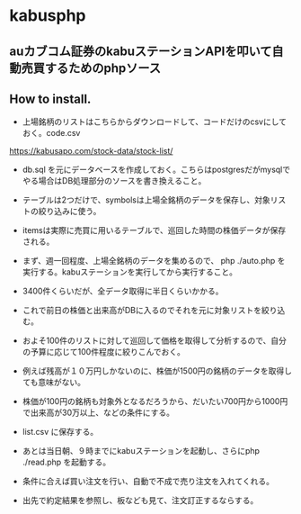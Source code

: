 # kabusphp
## auカブコム証券のkabuステーションAPIを叩いて自動売買するためのphpソース

## How to install.

- 上場銘柄のリストはこちらからダウンロードして、コードだけのcsvにしておく。code.csv

https://kabusapo.com/stock-data/stock-list/

- db.sql を元にデータベースを作成しておく。こちらはpostgresだがmysqlでやる場合はDB処理部分のソースを書き換えること。
- テーブルは2つだけで、symbolsは上場全銘柄のデータを保存し、対象リストの絞り込みに使う。
- itemsは実際に売買に用いるテーブルで、巡回した時間の株価データが保存される。
- まず、週一回程度、上場全銘柄のデータを集めるので、 php ./auto.php を実行する。kabuステーションを実行してから実行すること。
- 3400件くらいだが、全データ取得に半日くらいかかる。
- これで前日の株価と出来高がDBに入るのでそれを元に対象リストを絞り込む。

- およそ100件のリストに対して巡回して価格を取得して分析するので、自分の予算に応じて100件程度に絞りこんでおく。
- 例えば残高が１０万円しかないのに、株価が1500円の銘柄のデータを取得しても意味がない。

- 株価が100円の銘柄も対象外となるだろうから、だいたい700円から1000円で出来高が30万以上、などの条件にする。

- list.csv に保存する。
- あとは当日朝、９時までにkabuステーションを起動し、さらにphp ./read.php を起動する。
- 条件に合えば買い注文を行い、自動で不成で売り注文を入れてくれる。
- 出先で約定結果を参照し、板なども見て、注文訂正するならする。

